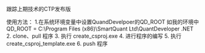 ﻿跟踪上期技术的CTP发布版


使用方法：
1.在系统环境变量中设置QuandDevelpoer的QD_ROOT
  如我的环境中 QD_ROOT = C:\Program Files (x86)\SmartQuant Ltd\QuantDeveloper .NET
2. clone、pull 程序
3. 执行 create_csproj.exe
4. 进行程序的编写
5. 执行 create_csproj_template.exe
6. push 程序
